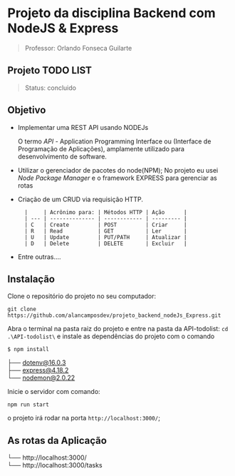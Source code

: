 # Projeto da disciplina Backend com NodeJS & Express

> Professor: Orlando Fonseca Guilarte

## Projeto TODO LIST
> Status: concluido

## Objetivo 

- Implementar uma REST API usando NODEJs
  
  O termo _API_ - Application Programming Interface ou (Interface de Programação de Aplicações), amplamente utilizado para desenvolvimento de software.

- Utilizar o gerenciador de pacotes do node(NPM);
  No projeto eu usei _Node Package Manager_ e o framework EXPRESS para gerenciar as rotas 

- Criação de um CRUD via requisição HTTP.

        |     | Acrônimo para: | Métodos HTTP | Ação      |
        | --- | -------------- | ------------ | --------- |
        | C   | Create         | POST         | Criar     |
        | R   | Read           | GET          | Ler       |
        | U   | Update         | PUT/PATH     | Atualizar |
        | D   | Delete         | DELETE       | Excluir   |

- Entre outras....

## Instalação

Clone o repositório do projeto no seu computador: 
```git
git clone https://github.com/alancamposdev/projeto_backend_nodeJs_Express.git
``` 


Abra o terminal na pasta raiz do projeto e entre na pasta da API-todolist: `cd .\API-todolist\` e instale as dependências do projeto com o comando 
``` 
$ npm install 
```

├── dotenv@16.0.3  \
├── express@4.18.2  \
└── nodemon@2.0.22  

Inicie o servidor com comando:

``` 
npm run start 
``` 

o projeto irá rodar na porta 
` http://localhost:3000/ `;


## As rotas da Aplicação

└── http://localhost:3000/     \
└── http://localhost:3000/tasks



